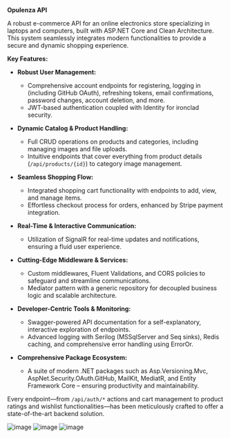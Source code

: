 **Opulenza API**

A robust e-commerce API for an online electronics store specializing in laptops and computers, built with ASP.NET Core and Clean Architecture. This system seamlessly integrates modern functionalities to provide a secure and dynamic shopping experience.

**Key Features:**

- **Robust User Management:**  
  - Comprehensive account endpoints for registering, logging in (including GitHub OAuth), refreshing tokens, email confirmations, password changes, account deletion, and more.  
  - JWT-based authentication coupled with Identity for ironclad security.

- **Dynamic Catalog & Product Handling:**  
  - Full CRUD operations on products and categories, including managing images and file uploads.  
  - Intuitive endpoints that cover everything from product details (`/api/products/{id}`) to category image management.

- **Seamless Shopping Flow:**  
  - Integrated shopping cart functionality with endpoints to add, view, and manage items.  
  - Effortless checkout process for orders, enhanced by Stripe payment integration.

- **Real-Time & Interactive Communication:**  
  - Utilization of SignalR for real-time updates and notifications, ensuring a fluid user experience.

- **Cutting-Edge Middleware & Services:**  
  - Custom middlewares, Fluent Validations, and CORS policies to safeguard and streamline communications.  
  - Mediator pattern with a generic repository for decoupled business logic and scalable architecture.

- **Developer-Centric Tools & Monitoring:**  
  - Swagger-powered API documentation for a self-explanatory, interactive exploration of endpoints.  
  - Advanced logging with Serilog (MSSqlServer and Seq sinks), Redis caching, and comprehensive error handling using ErrorOr.

- **Comprehensive Package Ecosystem:**  
  - A suite of modern .NET packages such as Asp.Versioning.Mvc, AspNet.Security.OAuth.GitHub, MailKit, MediatR, and Entity Framework Core – ensuring productivity and maintainability.

Every endpoint—from `/api/auth/*` actions and cart management to product ratings and wishlist functionalities—has been meticulously crafted to offer a state-of-the-art backend solution.

![image](https://github.com/user-attachments/assets/4c7e31a6-61ce-4fd3-a14a-7666d42b1043)
![image](https://github.com/user-attachments/assets/85347d2b-7351-49f7-babe-85d4295de560)
![image](https://github.com/user-attachments/assets/5b2c24e1-ef0f-4d0a-87fe-3a56b97d28cf)

